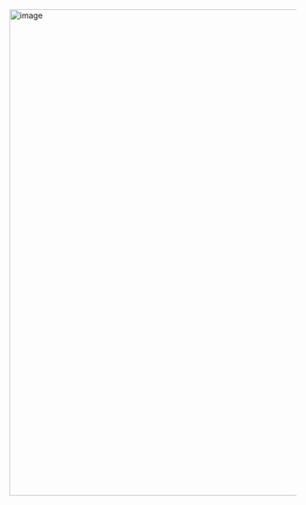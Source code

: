 <img width="1002" height="855" alt="image" src="https://github.com/user-attachments/assets/9383cce5-41e7-4c9b-9e72-25e1b00e35ae" />
